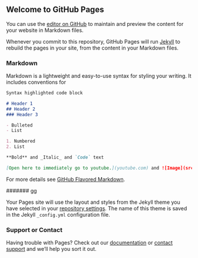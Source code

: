 ## Welcome to GitHub Pages

You can use the [editor on GitHub](https://github.com/Salutatorian/fckthtsht/edit/master/README.md) to maintain and preview the content for your website in Markdown files.

Whenever you commit to this repository, GitHub Pages will run [Jekyll](https://jekyllrb.com/) to rebuild the pages in your site, from the content in your Markdown files.

### Markdown

Markdown is a lightweight and easy-to-use syntax for styling your writing. It includes conventions for

```markdown
Syntax highlighted code block

# Header 1
## Header 2
### Header 3

- Bulleted
- List

1. Numbered
2. List

**Bold** and _Italic_ and `Code` text

[Open here to immediately go to youtube.](youtube.com) and ![Image](src)
```

For more details see [GitHub Flavored Markdown](https://guides.github.com/features/mastering-markdown/).

####### gg

Your Pages site will use the layout and styles from the Jekyll theme you have selected in your [repository settings](https://github.com/Salutatorian/fckthtsht/settings). The name of this theme is saved in the Jekyll `_config.yml` configuration file.

### Support or Contact

Having trouble with Pages? Check out our [documentation](https://help.github.com/categories/github-pages-basics/) or [contact support](https://github.com/contact) and we’ll help you sort it out.

